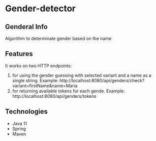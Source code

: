 # Gender-detector

## Genderal Info

Algorithm to determinate gender based on the name

## Features

It works on two HTTP endpoints: 

1) for using the gender guessing with selected variant and a name as a single string.  Example: http://localhost:8080/api/genders/check?variant=firstName&name=Maria 
2) for returning available tokens for each gende. Example: http://localhost:8080/api/genders/tokens 


## Technologies

  - Java 11
  - Spring
  - Maven


